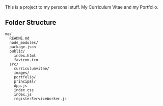 This is a project to my personal stuff. My Curriculum Vitae and my Portfolio.

## Folder Structure

```
me/
  README.md
  node_modules/
  package.json
  public/
    index.html
    favicon.ico
  src/
    curriculumvitae/
    images/
    portfolio/
    principal/
    App.js
    index.css
    index.js
    registerServiceWorker.js
```

